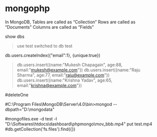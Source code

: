 # mongophp

In MongoDB,
Tables are called as “Collection”
Rows are called as “Documents”
Columns are called as “Fields”



show dbs


> use test
switched to db test

db.users.createIndex({"email":1}, {unique:true})

> db.users.insert({name:"Mukesh Chapagain", age:88, email:"mukesh@example.com"})
> db.users.insert({name:"Raju Sharma", age:77, email:"raju@example.com"})
> db.users.insert({name:"Krishna Yadav", age:65, email:"krishna@example.com"})



#deleteOne

#C:\Program Files\MongoDB\Server\4.0\bin>mongod --dbpath="D:\mongodata"


#mongofiles.exe -d test -l "D:\Softwares\htdocs\dashboard\phpmongo\mov_bbb.mp4" put test.mp4
#db.getCollection('fs.files').find({})